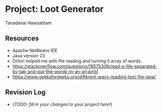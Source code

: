 # Project: Loot Generator

Tanadanai Hawsatitam

## Resources

*   Apache NetBeans IDE
*   Java version 23
*   Drilon helped me with file reading and turning it array of words.
*   https://stackoverflow.com/questions/19575308/read-a-file-separated-by-tab-and-put-the-words-in-an-arraylist
*   https://www.geeksforgeeks.org/different-ways-reading-text-file-java/

## Revision Log

*   (_TODO: fill in your changes to your project here!_)
